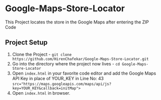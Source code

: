 # Google-Maps-Store-Locator
This Project locates the store in the Google Maps after entering the ZIP Code

## Project Setup

1. Clone the Project - `git clone https://github.com/HirenChafekar/Google-Maps-Store-Locator.git`
2. Go into the directory where the project now lives - `cd Google-Maps-Store-Locator`
3. Open `index.html` in your favorite code editor and add the Google Maps API Key in place of YOUR_KEY in Line No: 43
 `src="https://maps.googleapis.com/maps/api/js?key=YOUR_KEY&callback=initMap">`
4. Open `index.html` in browser.
